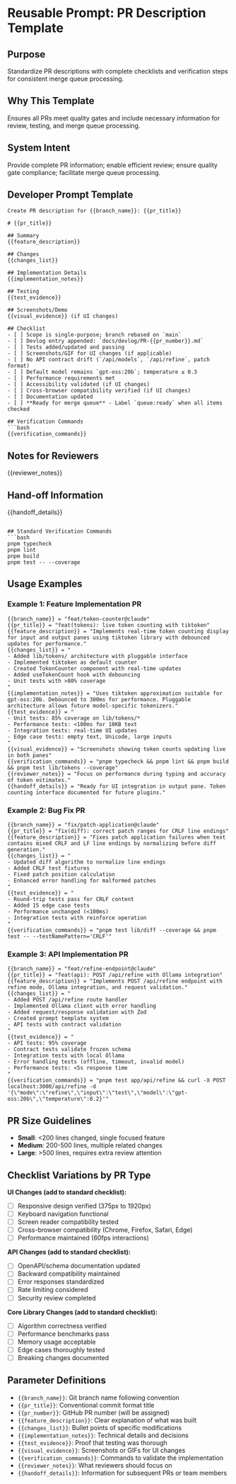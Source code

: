 # Reusable Prompt: PR Description Template

## Purpose
Standardize PR descriptions with complete checklists and verification steps for consistent merge queue processing.

## Why This Template
Ensures all PRs meet quality gates and include necessary information for review, testing, and merge queue processing.

## System Intent
Provide complete PR information; enable efficient review; ensure quality gate compliance; facilitate merge queue processing.

## Developer Prompt Template

```
Create PR description for {{branch_name}}: {{pr_title}}

# {{pr_title}}

## Summary
{{feature_description}}

## Changes
{{changes_list}}

## Implementation Details
{{implementation_notes}}

## Testing
{{test_evidence}}

## Screenshots/Demo
{{visual_evidence}} (if UI changes)

## Checklist
- [ ] Scope is single-purpose; branch rebased on `main`
- [ ] Devlog entry appended: `docs/devlog/PR-{{pr_number}}.md`
- [ ] Tests added/updated and passing
- [ ] Screenshots/GIF for UI changes (if applicable)
- [ ] No API contract drift (`/api/models`, `/api/refine`, patch format)
- [ ] Default model remains `gpt-oss:20b`; temperature ≤ 0.3
- [ ] Performance requirements met
- [ ] Accessibility validated (if UI changes)
- [ ] Cross-browser compatibility verified (if UI changes)
- [ ] Documentation updated
- [ ] **Ready for merge queue** - Label `queue:ready` when all items checked

## Verification Commands
```bash
{{verification_commands}}
```

## Notes for Reviewers
{{reviewer_notes}}

## Hand-off Information
{{handoff_details}}
```

## Standard Verification Commands
```bash
pnpm typecheck
pnpm lint  
pnpm build
pnpm test -- --coverage
```

## Usage Examples

### Example 1: Feature Implementation PR
```
{{branch_name}} = "feat/token-counter@claude"
{{pr_title}} = "feat(tokens): live token counting with tiktoken"
{{feature_description}} = "Implements real-time token counting display for input and output panes using tiktoken library with debounced updates for performance."
{{changes_list}} = "
- Added lib/tokens/ architecture with pluggable interface
- Implemented tiktoken as default counter
- Created TokenCounter component with real-time updates
- Added useTokenCount hook with debouncing
- Unit tests with >80% coverage
"
{{implementation_notes}} = "Uses tiktoken approximation suitable for gpt-oss:20b. Debounced to 300ms for performance. Pluggable architecture allows future model-specific tokenizers."
{{test_evidence}} = "
- Unit tests: 85% coverage on lib/tokens/*
- Performance tests: <100ms for 10KB text
- Integration tests: real-time UI updates
- Edge case tests: empty text, Unicode, large inputs
"
{{visual_evidence}} = "Screenshots showing token counts updating live in both panes"
{{verification_commands}} = "pnpm typecheck && pnpm lint && pnpm build && pnpm test lib/tokens --coverage"
{{reviewer_notes}} = "Focus on performance during typing and accuracy of token estimates."
{{handoff_details}} = "Ready for UI integration in output pane. Token counting interface documented for future plugins."
```

### Example 2: Bug Fix PR
```
{{branch_name}} = "fix/patch-application@claude" 
{{pr_title}} = "fix(diff): correct patch ranges for CRLF line endings"
{{feature_description}} = "Fixes patch application failures when text contains mixed CRLF and LF line endings by normalizing before diff generation."
{{changes_list}} = "
- Updated diff algorithm to normalize line endings
- Added CRLF test fixtures
- Fixed patch position calculation
- Enhanced error handling for malformed patches
"
{{test_evidence}} = "
- Round-trip tests pass for CRLF content
- Added 15 edge case tests
- Performance unchanged (<100ms)
- Integration tests with reinforce operation
"
{{verification_commands}} = "pnpm test lib/diff --coverage && pnpm test -- --testNamePattern='CRLF'"
```

### Example 3: API Implementation PR
```
{{branch_name}} = "feat/refine-endpoint@claude"
{{pr_title}} = "feat(api): POST /api/refine with Ollama integration"
{{feature_description}} = "Implements POST /api/refine endpoint with refine mode, Ollama integration, and request validation."
{{changes_list}} = "
- Added POST /api/refine route handler
- Implemented Ollama client with error handling
- Added request/response validation with Zod
- Created prompt template system
- API tests with contract validation
"
{{test_evidence}} = "
- API tests: 95% coverage
- Contract tests validate frozen schema
- Integration tests with local Ollama
- Error handling tests (offline, timeout, invalid model)
- Performance tests: <5s response time
"
{{verification_commands}} = "pnpm test app/api/refine && curl -X POST localhost:3000/api/refine -d '{\"mode\":\"refine\",\"input\":\"test\",\"model\":\"gpt-oss:20b\",\"temperature\":0.2}'"
```

## PR Size Guidelines
- **Small**: <200 lines changed, single focused feature
- **Medium**: 200-500 lines, multiple related changes
- **Large**: >500 lines, requires extra review attention

## Checklist Variations by PR Type

**UI Changes (add to standard checklist):**
- [ ] Responsive design verified (375px to 1920px)
- [ ] Keyboard navigation functional
- [ ] Screen reader compatibility tested
- [ ] Cross-browser compatibility (Chrome, Firefox, Safari, Edge)
- [ ] Performance maintained (60fps interactions)

**API Changes (add to standard checklist):**
- [ ] OpenAPI/schema documentation updated
- [ ] Backward compatibility maintained
- [ ] Error responses standardized
- [ ] Rate limiting considered
- [ ] Security review completed

**Core Library Changes (add to standard checklist):**
- [ ] Algorithm correctness verified
- [ ] Performance benchmarks pass
- [ ] Memory usage acceptable
- [ ] Edge cases thoroughly tested
- [ ] Breaking changes documented

## Parameter Definitions
- `{{branch_name}}`: Git branch name following convention
- `{{pr_title}}`: Conventional commit format title
- `{{pr_number}}`: GitHub PR number (will be assigned)
- `{{feature_description}}`: Clear explanation of what was built
- `{{changes_list}}`: Bullet points of specific modifications
- `{{implementation_notes}}`: Technical details and decisions
- `{{test_evidence}}`: Proof that testing was thorough
- `{{visual_evidence}}`: Screenshots or GIFs for UI changes
- `{{verification_commands}}`: Commands to validate the implementation
- `{{reviewer_notes}}`: What reviewers should focus on
- `{{handoff_details}}`: Information for subsequent PRs or team members